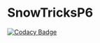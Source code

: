 # SnowTricksP6

[![Codacy Badge](https://api.codacy.com/project/badge/Grade/c742e9d61d684134bd4c812fd127985c)](https://app.codacy.com/gh/thomas-demagny/SnowTricksP6?utm_source=github.com&utm_medium=referral&utm_content=thomas-demagny/SnowTricksP6&utm_campaign=Badge_Grade)
